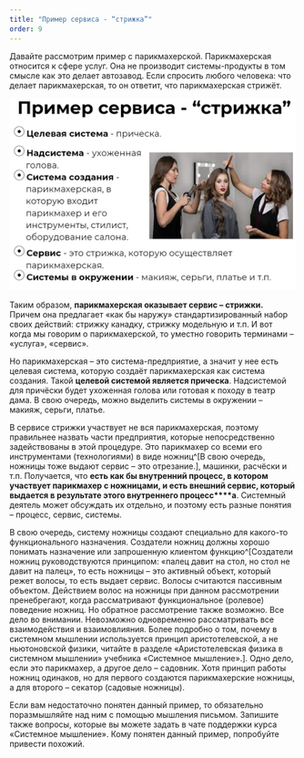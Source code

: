 ```yaml
---
title: "Пример сервиса - “стрижка”"
order: 9
---
```




Давайте рассмотрим пример с парикмахерской. Парикмахерская относится к сфере услуг. Она не производит системы-продукты в том смысле как это делает автозавод. Если спросить любого человека: что делает парикмахерская, то он ответит, что парикмахерская стрижёт.


![](./example-of-service-haircut-12.png)


Таким образом, **парикмахерская оказывает сервис – стрижки.** Причем она предлагает «как бы наружу» стандартизированный набор своих действий: стрижку канадку, стрижку модельную и т.п. И вот когда мы говорим о парикмахерской, то уместно говорить терминами – «услуга», «сервис».

Но парикмахерская – это система-предприятие, а значит у нее есть целевая система, которую создаёт парикмахерская как система создания. Такой **целевой системой является прическа**. Надсистемой для причёски будет ухоженная голова или готовая к походу в театр дама. В свою очередь, можно выделить системы в окружении – макияж, серьги, платье.

В сервисе стрижки участвует не вся парикмахерская, поэтому правильнее назвать части предприятия, которые непосредственно задействованы в этой процедуре. Это парикмахер со всеми его инструментами (технологиями) в виде ножниц^[В свою очередь, ножницы тоже выдают сервис – это отрезание.], машинки, расчёски и т.п. Получается, что **есть как бы внутренний процесс, в котором участвует парикмахер с ножницами, и есть внешний сервис, который выдается в результате этого внутреннего процесс****а**. Системный деятель может обсуждать их отдельно, и поэтому есть разные понятия – процесс, сервис, системы.

В свою очередь, систему ножницы создают специально для какого-то функционального назначения. Создатели ножниц должны хорошо понимать назначение или запрошенную клиентом функцию^[Создатели ножниц руководствуются принципом: «палец давит на стол, но стол не давит на палец», то есть ножницы – это активный объект, который режет волосы, то есть выдает сервис. Волосы считаются пассивным объектом. Действием волос на ножницы при данном рассмотрении пренебрегают, когда рассматривают функциональное (ролевое) поведение ножниц. Но обратное рассмотрение также возможно. Все дело во внимании. Невозможно одновременно рассматривать все взаимодействия и взаимовлияния. Более подробно о том, почему в системном мышлении используется принцип аристотелевской, а не ньютоновской физики, читайте в разделе «Аристотелевская физика в системном мышлении» учебника «Системное мышление».]. Одно дело, если это парикмахер, а другое дело – садовник. Хотя принцип работы ножниц одинаков, но для первого создаются парикмахерские ножницы, а для второго – секатор (садовые ножницы).

Если вам недостаточно понятен данный пример, то обязательно поразмышляйте над ним с помощью мышления письмом. Запишите также вопросы, которые вы можете задать в чате поддержки курса «Системное мышление». Кому понятен данный пример, попробуйте привести похожий.

